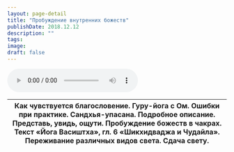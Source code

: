 ```yaml
---
layout: page-detail
title: "Пробуждение внутренних божеств"
publishDate: 2018.12.12
description: ""
tags:
image:
draft: false
---
```


<audio title="2018.12.12 - Пробуждение внутренних божеств.mp3" src="/upload/iblock/302/302ab2f0c9baf33cd7d28f9c719693e0.mp3" controls=""></audio>

| Как чувствуется благословение. Гуру-йога с Ом. Ошибки при практике. Сандхья-упасана. Подробное описание. Представь, увидь, ощути. Пробуждение божеств в чакрах. Текст «Йога Васиштха», гл. 6 «Шикхидваджа и Чудайла». Переживание различных видов света. Сдача свету. |
| --------------------------------------------------------------------------------------------------------------------------------------------------------------------------------------------------------------------------------------------------------------------- |

  
